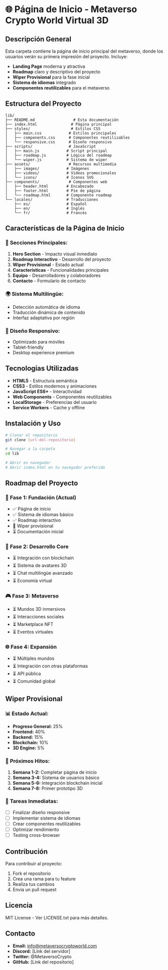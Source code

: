# 🌐 Página de Inicio - Metaverso Crypto World Virtual 3D

## Descripción General

Esta carpeta contiene la página de inicio principal del metaverso, donde los usuarios verán su primera impresión del proyecto. Incluye:

- **Landing Page** moderna y atractiva
- **Roadmap** claro y descriptivo del proyecto
- **Wiper Provisional** para la fase inicial
- **Sistema de idiomas** integrado
- **Componentes reutilizables** para el metaverso

## Estructura del Proyecto

```
lib/
├── README.md                 # Esta documentación
├── index.html               # Página principal
├── styles/                  # Estilos CSS
│   ├── main.css            # Estilos principales
│   ├── components.css      # Componentes reutilizables
│   └── responsive.css      # Diseño responsivo
├── scripts/                # JavaScript
│   ├── main.js            # Script principal
│   ├── roadmap.js         # Lógica del roadmap
│   └── wiper.js           # Sistema de wiper
├── assets/                 # Recursos multimedia
│   ├── images/            # Imágenes
│   ├── videos/            # Videos promocionales
│   └── icons/             # Iconos SVG
├── components/             # Componentes web
│   ├── header.html        # Encabezado
│   ├── footer.html        # Pie de página
│   └── roadmap.html       # Componente roadmap
└── locales/               # Traducciones
    ├── es/                # Español
    ├── en/                # Inglés
    └── fr/                # Francés
```

## Características de la Página de Inicio

### 🎯 **Secciones Principales:**

1. **Hero Section** - Impacto visual inmediato
2. **Roadmap Interactivo** - Desarrollo del proyecto
3. **Wiper Provisional** - Estado actual
4. **Características** - Funcionalidades principales
5. **Equipo** - Desarrolladores y colaboradores
6. **Contacto** - Formulario de contacto

### 🌍 **Sistema Multilingüe:**
- Detección automática de idioma
- Traducción dinámica de contenido
- Interfaz adaptativa por región

### 📱 **Diseño Responsivo:**
- Optimizado para móviles
- Tablet-friendly
- Desktop experience premium

## Tecnologías Utilizadas

- **HTML5** - Estructura semántica
- **CSS3** - Estilos modernos y animaciones
- **JavaScript ES6+** - Interactividad
- **Web Components** - Componentes reutilizables
- **LocalStorage** - Preferencias del usuario
- **Service Workers** - Cache y offline

## Instalación y Uso

```bash
# Clonar el repositorio
git clone [url-del-repositorio]

# Navegar a la carpeta
cd lib

# Abrir en navegador
# Abrir index.html en tu navegador preferido
```

## Roadmap del Proyecto

### 🚀 **Fase 1: Fundación (Actual)**
- ✅ Página de inicio
- ✅ Sistema de idiomas básico
- ✅ Roadmap interactivo
- 🔄 Wiper provisional
- ⏳ Documentación inicial

### 🌟 **Fase 2: Desarrollo Core**
- ⏳ Integración con blockchain
- ⏳ Sistema de avatares 3D
- ⏳ Chat multilingüe avanzado
- ⏳ Economía virtual

### 🎮 **Fase 3: Metaverso**
- ⏳ Mundos 3D inmersivos
- ⏳ Interacciones sociales
- ⏳ Marketplace NFT
- ⏳ Eventos virtuales

### 🌐 **Fase 4: Expansión**
- ⏳ Múltiples mundos
- ⏳ Integración con otras plataformas
- ⏳ API pública
- ⏳ Comunidad global

## Wiper Provisional

### 📊 **Estado Actual:**
- **Progreso General:** 25%
- **Frontend:** 40%
- **Backend:** 15%
- **Blockchain:** 10%
- **3D Engine:** 5%

### 🎯 **Próximos Hitos:**
1. **Semana 1-2:** Completar página de inicio
2. **Semana 3-4:** Sistema de usuarios básico
3. **Semana 5-6:** Integración blockchain inicial
4. **Semana 7-8:** Primer prototipo 3D

### 🔧 **Tareas Inmediatas:**
- [ ] Finalizar diseño responsive
- [ ] Implementar sistema de idiomas
- [ ] Crear componentes reutilizables
- [ ] Optimizar rendimiento
- [ ] Testing cross-browser

## Contribución

Para contribuir al proyecto:

1. Fork el repositorio
2. Crea una rama para tu feature
3. Realiza tus cambios
4. Envía un pull request

## Licencia

MIT License - Ver LICENSE.txt para más detalles.

## Contacto

- **Email:** info@metaversocryptoworld.com
- **Discord:** [Link del servidor]
- **Twitter:** @MetaversoCrypto
- **GitHub:** [Link del repositorio] 